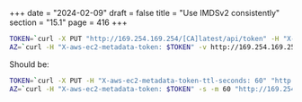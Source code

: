 +++
date = "2024-02-09"
draft = false
title = "Use IMDSv2 consistently"
section = "15.1"
page = 416
+++

```bash
TOKEN=`curl -X PUT "http://169.254.169.254/[CA]latest/api/token" -H "X-aws-ec2-metadata-token-ttl-seconds: 60"`
AZ=`curl -H "X-aws-ec2-metadata-token: $TOKEN" -v http://169.254.169.254/latest/meta-data/placement/availability-zone`
```

Should be:

```bash
TOKEN=`curl -X PUT -H "X-aws-ec2-metadata-token-ttl-seconds: 60" "http://169.254.169.254/[CA]latest/api/token"`
AZ=`curl -H "X-aws-ec2-metadata-token: $TOKEN" -s -m 60 "http://169.254.169.254/latest/meta-data/placement/availability-zone"`
```

